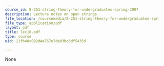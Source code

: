 ```yaml
---
course_id: 8-251-string-theory-for-undergraduates-spring-2007
description: Lecture notes on open strings.
file_location: /coursemedia/8-251-string-theory-for-undergraduates-spring-2007/21fb40c092d4a767e7de03bc6df5435d_lec18.pdf
file_type: application/pdf
layout: pdf
title: lec18.pdf
type: course
uid: 21fb40c092d4a767e7de03bc6df5435d

---
```

None